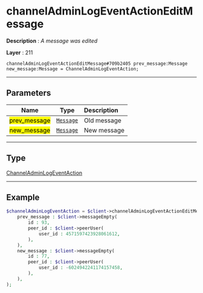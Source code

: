 # channelAdminLogEventActionEditMessage

**Description** : *A message was edited*

**Layer** : 211

```tl
channelAdminLogEventActionEditMessage#709b2405 prev_message:Message new_message:Message = ChannelAdminLogEventAction;
```

---

## Parameters

| Name | Type | Description |
| :---: | :---: | :--- |
| <mark>prev_message</mark> | [`Message`](type/Message) | Old message |
| <mark>new_message</mark> | [`Message`](type/Message) | New message |

---

## Type

[ChannelAdminLogEventAction](type/ChannelAdminLogEventAction)

---

## Example

```php
$channelAdminLogEventAction = $client->channelAdminLogEventActionEditMessage(
	prev_message : $client->messageEmpty(
		id : 93,
		peer_id : $client->peerUser(
			user_id : 4571597423928061612,
		),
	),
	new_message : $client->messageEmpty(
		id : 77,
		peer_id : $client->peerUser(
			user_id : -6024942241174157458,
		),
	),
);
```